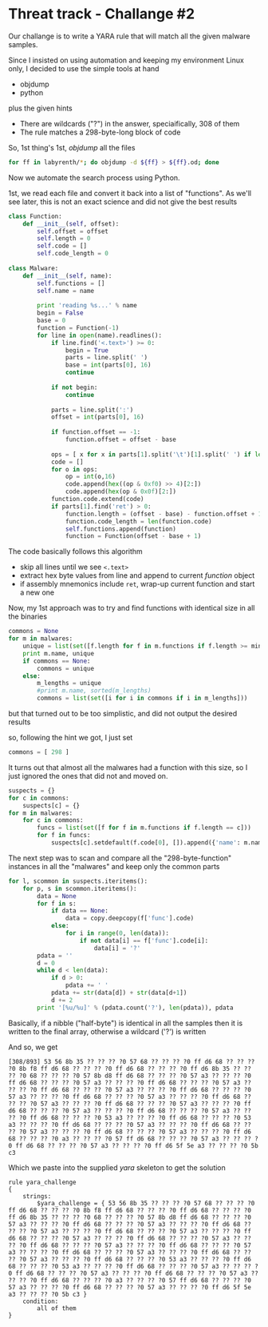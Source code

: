 # Threat track - Challange #2

Our challange is to write a YARA rule that will match all the given malware samples.

Since I insisted on using automation and keeping my environment Linux only, I decided to use the simple tools at hand
* objdump
* python

plus the given hints
* There are wildcards ("?") in the answer, speciaifically, 308 of them
* The rule matches a 298-byte-long block of code

So, 1st thing's 1st, *objdump* all the files
```bash
for ff in labyrenth/*; do objdump -d ${ff} > ${ff}.od; done
```

Now we automate the search process using Python.

1st, we read each file and convert it back into a list of "functions". As we'll see later, this is not an exact science and did not give the best results
```python
class Function:
    def __init__(self, offset):
        self.offset = offset
        self.length = 0
        self.code = []
        self.code_length = 0
    
class Malware:
    def __init__(self, name):
        self.functions = []
        self.name = name
        
        print 'reading %s...' % name
        begin = False
        base = 0
        function = Function(-1)
        for line in open(name).readlines():
            if line.find('<.text>') >= 0:
                begin = True
                parts = line.split(' ')
                base = int(parts[0], 16)
                continue
            
            if not begin:
                continue
            
            parts = line.split(':')
            offset = int(parts[0], 16)
            
            if function.offset == -1:
                function.offset = offset - base
            
            ops = [ x for x in parts[1].split('\t')[1].split(' ') if len(x) == 2 ]
            code = []
            for o in ops:
                op = int(o,16)
                code.append(hex((op & 0xf0) >> 4)[2:])
                code.append(hex(op & 0x0f)[2:])
            function.code.extend(code)
            if parts[1].find('ret') > 0:
                function.length = (offset - base) - function.offset + 1
                function.code_length = len(function.code)
                self.functions.append(function)
                function = Function(offset - base + 1)
```

The code basically follows this algorithm
* skip all lines until we see `<.text>`
* extract hex byte values from line and append to current *function* object
* if assembly mnemonics include `ret`, wrap-up current function and start a new one

Now, my 1st approach was to try and find functions with identical size in all the binaries
```python
commons = None
for m in malwares:
    unique = list(set([f.length for f in m.functions if f.length >= min_length]))
    print m.name, unique
    if commons == None:
        commons = unique
    else:
        m_lengths = unique
        #print m.name, sorted(m_lengths)
        commons = list(set([i for i in commons if i in m_lengths]))
```
but that turned out to be too simplistic, and did not output the desired results

so, following the hint we got, I just set
```python
commons = [ 298 ]
```
It turns out that almost all the malwares had a function with this size, so I just ignored the ones that did not and moved on.
```python
suspects = {}
for c in commons:
    suspects[c] = {}
for m in malwares:
    for c in commons:
        funcs = list(set([f for f in m.functions if f.length == c]))
        for f in funcs:
            suspects[c].setdefault(f.code[0], []).append({'name': m.name, 'func': f})
```
The next step was to scan and compare all the "298-byte-function" instances in all the "malwares" and keep only the common parts
```python
for l, scommon in suspects.iteritems():
    for p, s in scommon.iteritems():
        data = None
        for f in s:
            if data == None:
                data = copy.deepcopy(f['func'].code)
            else:
                for i in range(0, len(data)):
                    if not data[i] == f['func'].code[i]:
                        data[i] = '?'
        pdata = ''
        d = 0
        while d < len(data):
            if d > 0:
                pdata += ' '
            pdata += str(data[d]) + str(data[d+1])
            d += 2
        print '[%u/%u]' % (pdata.count('?'), len(pdata)), pdata
```
Basically, if a nibble ("half-byte") is identical in all the samples then it is written to the final array, otherwise a wildcard ('?') is written

And so, we get
```
[308/893] 53 56 8b 35 ?? ?? ?? ?0 57 68 ?? ?? ?? ?0 ff d6 68 ?? ?? ?? ?0 8b f8 ff d6 68 ?? ?? ?? ?0 ff d6 68 ?? ?? ?? ?0 ff d6 8b 35 ?? ?? ?? ?0 68 ?? ?? ?? ?0 57 8b d8 ff d6 68 ?? ?? ?? ?0 57 a3 ?? ?? ?? ?0 ff d6 68 ?? ?? ?? ?0 57 a3 ?? ?? ?? ?0 ff d6 68 ?? ?? ?? ?0 57 a3 ?? ?? ?? ?0 ff d6 68 ?? ?? ?? ?0 57 a3 ?? ?? ?? ?0 ff d6 68 ?? ?? ?? ?0 57 a3 ?? ?? ?? ?0 ff d6 68 ?? ?? ?? ?0 57 a3 ?? ?? ?? ?0 ff d6 68 ?? ?? ?? ?0 57 a3 ?? ?? ?? ?0 ff d6 68 ?? ?? ?? ?0 57 a3 ?? ?? ?? ?0 ff d6 68 ?? ?? ?? ?0 57 a3 ?? ?? ?? ?0 ff d6 68 ?? ?? ?? ?0 57 a3 ?? ?? ?? ?0 ff d6 68 ?? ?? ?? ?0 53 a3 ?? ?? ?? ?0 ff d6 68 ?? ?? ?? ?0 53 a3 ?? ?? ?? ?0 ff d6 68 ?? ?? ?? ?0 57 a3 ?? ?? ?? ?0 ff d6 68 ?? ?? ?? ?0 57 a3 ?? ?? ?? ?0 ff d6 68 ?? ?? ?? ?0 57 a3 ?? ?? ?? ?0 ff d6 68 ?? ?? ?? ?0 a3 ?? ?? ?? ?0 57 ff d6 68 ?? ?? ?? ?0 57 a3 ?? ?? ?? ?0 ff d6 68 ?? ?? ?? ?0 57 a3 ?? ?? ?? ?0 ff d6 5f 5e a3 ?? ?? ?? ?0 5b c3
```
Which we paste into the supplied *yara* skeleton to get the solution
```
rule yara_challenge
{
    strings:
        $yara_challenge = { 53 56 8b 35 ?? ?? ?? ?0 57 68 ?? ?? ?? ?0 ff d6 68 ?? ?? ?? ?0 8b f8 ff d6 68 ?? ?? ?? ?0 ff d6 68 ?? ?? ?? ?0 ff d6 8b 35 ?? ?? ?? ?0 68 ?? ?? ?? ?0 57 8b d8 ff d6 68 ?? ?? ?? ?0 57 a3 ?? ?? ?? ?0 ff d6 68 ?? ?? ?? ?0 57 a3 ?? ?? ?? ?0 ff d6 68 ?? ?? ?? ?0 57 a3 ?? ?? ?? ?0 ff d6 68 ?? ?? ?? ?0 57 a3 ?? ?? ?? ?0 ff d6 68 ?? ?? ?? ?0 57 a3 ?? ?? ?? ?0 ff d6 68 ?? ?? ?? ?0 57 a3 ?? ?? ?? ?0 ff d6 68 ?? ?? ?? ?0 57 a3 ?? ?? ?? ?0 ff d6 68 ?? ?? ?? ?0 57 a3 ?? ?? ?? ?0 ff d6 68 ?? ?? ?? ?0 57 a3 ?? ?? ?? ?0 ff d6 68 ?? ?? ?? ?0 57 a3 ?? ?? ?? ?0 ff d6 68 ?? ?? ?? ?0 53 a3 ?? ?? ?? ?0 ff d6 68 ?? ?? ?? ?0 53 a3 ?? ?? ?? ?0 ff d6 68 ?? ?? ?? ?0 57 a3 ?? ?? ?? ?0 ff d6 68 ?? ?? ?? ?0 57 a3 ?? ?? ?? ?0 ff d6 68 ?? ?? ?? ?0 57 a3 ?? ?? ?? ?0 ff d6 68 ?? ?? ?? ?0 a3 ?? ?? ?? ?0 57 ff d6 68 ?? ?? ?? ?0 57 a3 ?? ?? ?? ?0 ff d6 68 ?? ?? ?? ?0 57 a3 ?? ?? ?? ?0 ff d6 5f 5e a3 ?? ?? ?? ?0 5b c3 }
    condition:
        all of them 
}
```
